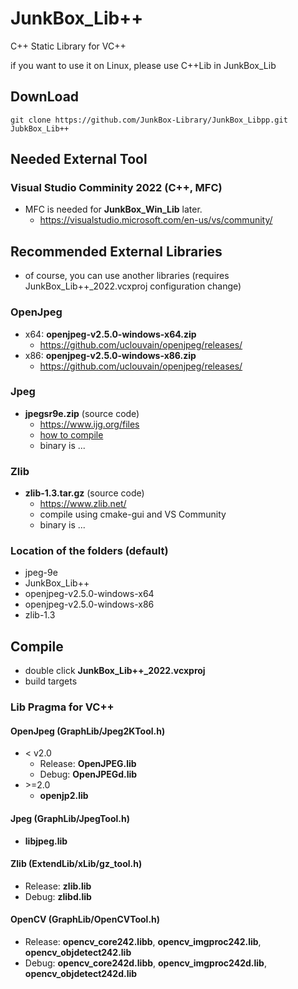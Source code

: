 # JunkBox_Lib++
C++ Static Library for VC++

if you want to use it on Linux, please use C++Lib in JunkBox_Lib

## DownLoad
```
git clone https://github.com/JunkBox-Library/JunkBox_Libpp.git JubkBox_Lib++
```

## Needed External Tool
### Visual Studio Comminity 2022 (C++, MFC)
* MFC is needed for **JunkBox_Win_Lib** later.
   * https://visualstudio.microsoft.com/en-us/vs/community/

## Recommended External Libraries
* of course, you can use another libraries (requires JunkBox_Lib++_2022.vcxproj configuration change)
### OpenJpeg
* x64: **openjpeg-v2.5.0-windows-x64.zip**
  * https://github.com/uclouvain/openjpeg/releases/
* x86: **openjpeg-v2.5.0-windows-x86.zip**
  * https://github.com/uclouvain/openjpeg/releases/

### Jpeg
* **jpegsr9e.zip** (source code)
  * https://www.ijg.org/files
  * [how to compile](https://github.com/JunkBox-Library/JunkBox_Libpp/wiki/libjpeg)
  * binary is ...

### Zlib
* **zlib-1.3.tar.gz** (source code)
   * https://www.zlib.net/
   * compile using cmake-gui and VS Community
   * binary is ...

### Location of the folders (default)
* jpeg-9e
* JunkBox_Lib++
* openjpeg-v2.5.0-windows-x64
* openjpeg-v2.5.0-windows-x86
* zlib-1.3
  
## Compile
* double click **JunkBox_Lib++_2022.vcxproj**
* build targets

### Lib Pragma for VC++
#### OpenJpeg (GraphLib/Jpeg2KTool.h)
* < v2.0
  * Release: **OpenJPEG.lib**
  * Debug: **OpenJPEGd.lib**
* \>=2.0
  * **openjp2.lib**
#### Jpeg (GraphLib/JpegTool.h)
* **libjpeg.lib**
#### Zlib (ExtendLib/xLib/gz_tool.h)
* Release: **zlib.lib**
* Debug: **zlibd.lib**
#### OpenCV (GraphLib/OpenCVTool.h)
* Release: **opencv_core242.libb**, **opencv_imgproc242.lib**, **opencv_objdetect242.lib**
* Debug: **opencv_core242d.libb**, **opencv_imgproc242d.lib**, **opencv_objdetect242d.lib**
    
